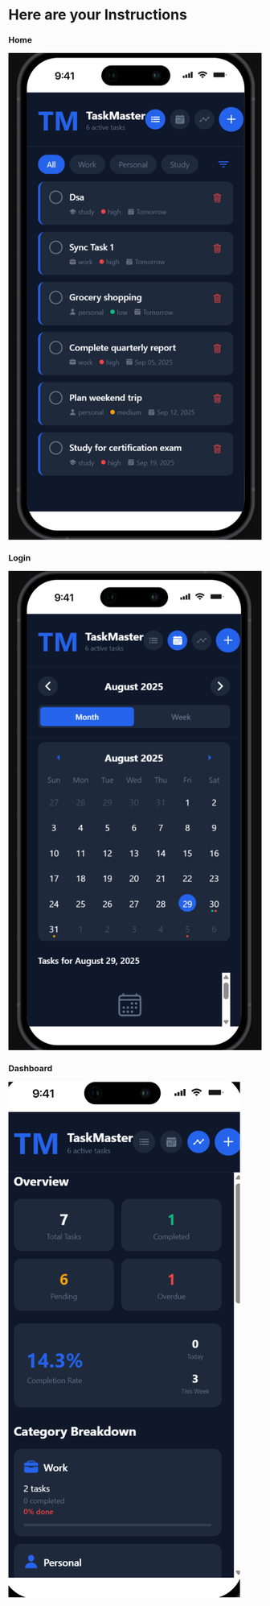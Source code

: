 # Here are your Instructions



### Home
![Home](screenshots/home.png)

### Login
![Login](screenshots/calendar.png)

### Dashboard
![Dashboard](screenshots/pending.png)



